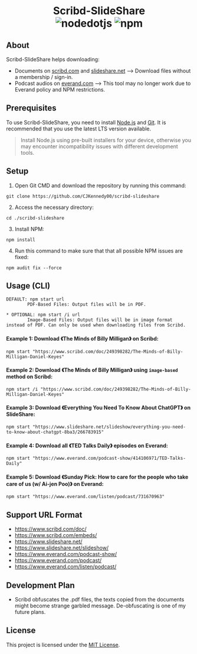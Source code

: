 # <div align="center">Scribd-SlideShare</div><div align="center"> ![nodedotjs](https://img.shields.io/badge/node.js-v21.6-339933.svg?style=flat&logo=nodedotjs&logoColor=white)  ![npm](https://img.shields.io/badge/npm-10.2-dc2c35.svg?style=flat&logo=npm&logoColor=white)</div>

## About ##
Scribd-SlideShare helps downloading:
- Documents on [scribd.com](https://www.scribd.com/) and [slideshare.net](https://www.slideshare.net/) --> Download files without a membership / sign-in.
- Podcast audios on [everand.com](https://www.everand.com/podcasts) --> This tool may no longer work due to Everand policy and NPM restrictions.

## Prerequisites ##
To use Scribd-SlideShare, you need to install [Node.js](https://nodejs.org/en/) and [Git](https://git-scm.com/downloads). It is recommended that you use the latest LTS version available.

> Install Node.js using pre-built installers for your device, otherwise you may encounter incompatibility issues with different development tools.

## Setup ##
1. Open Git CMD and download the repository by running this command:
```console
git clone https://github.com/CJKennedy00/scribd-slideshare
```
2. Access the necessary directory:
```console
cd ./scribd-slideshare
```
3. Install NPM:
```console
npm install
```
4. Run this command to make sure that that all possible NPM issues are fixed:
```console
npm audit fix --force
```

## Usage (CLI) ##
```console
DEFAULT: npm start url
        PDF-Based Files: Output files will be in PDF.

* OPTIONAL: npm start /i url
        Image-Based Files: Output files will be in image format instead of PDF. Can only be used when downloading files from Scribd.
```

#### Example 1: Download 《The Minds of Billy Milligan》 on Scribd: ####
```console
npm start "https://www.scribd.com/doc/249398282/The-Minds-of-Billy-Milligan-Daniel-Keyes"
```

#### Example 2: Download 《The Minds of Billy Milligan》 using `image-based` method on Scribd: ####
```console
npm start /i "https://www.scribd.com/doc/249398282/The-Minds-of-Billy-Milligan-Daniel-Keyes"
```

#### Example 3: Download 《Everything You Need To Know About ChatGPT》 on SlideShare: ####
```console
npm start "https://www.slideshare.net/slideshow/everything-you-need-to-know-about-chatgpt-8ba3/266783915"
```

#### Example 4: Download all 《TED Talks Daily》 episodes on Everand: ####
```console
npm start "https://www.everand.com/podcast-show/414106971/TED-Talks-Daily"
```

#### Example 5: Download 《Sunday Pick: How to care for the people who take care of us (w/ Ai-jen Poo)》 on Everand: ####
```console
npm start "https://www.everand.com/listen/podcast/731670963"
```

## Support URL Format ##
- https://www.scribd.com/doc/
- https://www.scribd.com/embeds/
- https://www.slideshare.net/
- https://www.slideshare.net/slideshow/
- https://www.everand.com/podcast-show/
- https://www.everand.com/podcast/
- https://www.everand.com/listen/podcast/

## Development Plan ##
- Scribd obfuscates the .pdf files, the texts copied from the documents might become strange garbled message. De-obfuscating is one of my future plans.

## License ##
This project is licensed under the [MIT License](LICENSE).
